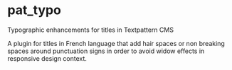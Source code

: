 # pat_typo
Typographic enhancements for titles in Textpattern CMS

A plugin for titles in French language that add hair spaces or non breaking spaces around punctuation signs in order to avoid widow effects in responsive design context.
